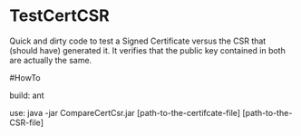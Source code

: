 # TestCertCSR

Quick and dirty code to test a Signed Certificate versus the CSR that (should have) generated it.
It verifies that the public key contained in both are actually the same.

#HowTo

build: ant

use: java -jar CompareCertCsr.jar [path-to-the-certifcate-file]  [path-to-the-CSR-file] 
